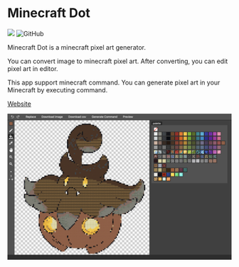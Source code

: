 # Minecraft Dot

![](https://img.shields.io/badge/Minecraft%20Version-~latest-brightgreen)
![GitHub](https://img.shields.io/github/license/kult0922/minecraftDot)

Minecraft Dot is a minecraft pixel art generator.

You can convert image to minecraft pixel art.
After converting, you can edit pixel art in editor.

This app support minecraft command.
You can generate pixel art in your Minecraft by executing command.

[Website](https://minecraft-dot.pictures/)

![Test Image 1](image/editor.png)

